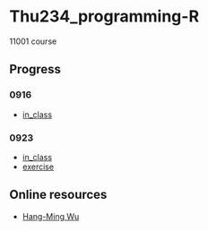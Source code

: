 # Thu234_programming-R
11001 course

## Progress

### 0916
  * [in_class](https://chang-web.github.io/Thu234_programming-R/0916/0916-calculator-and-distribution.html)
### 0923
  * [in_class](https://chang-web.github.io/Thu234_programming-R/0916/0916-calculator-and-distribution.html)
  * [exercise]()


## Online resources
  * [Hang-Ming Wu](http://www.hmwu.idv.tw/index.php/r-software)
